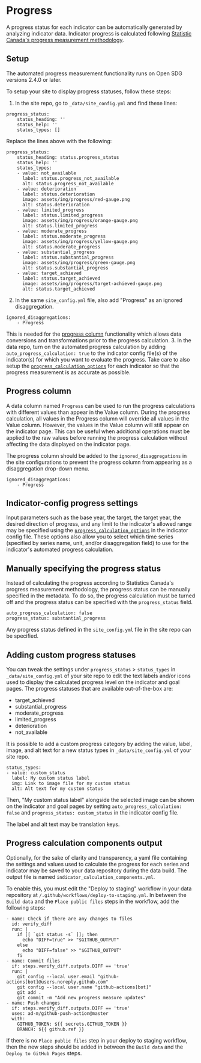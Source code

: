 <h1>Progress</h1>

A progress status for each indicator can be automatically generated by analyzing indicator data. Indicator progress is calculated following [Statistic Canada's progress measurement methodology](https://sdgcif-data-canada-oddcic-donnee.github.io/methodology/).

## Setup

The automated progress measurement functionality runs on Open SDG versions 2.4.0 or later.

To setup your site to display progress statuses, follow these steps:
1. In the site repo, go to `_data/site_config.yml` and find these lines:
```
progress_status:
    status_heading: ''
    status_help: ''
    status_types: []
```
Replace the lines above with the following:
```
progress_status:
    status_heading: status.progress_status
    status_help: ''
    status_types:
    - value: not_available
      label: status.progress_not_available
      alt: status.progress_not_available
    - value: deterioration
      label: status.deterioration
      image: assets/img/progress/red-gauge.png
      alt: status.deterioration
    - value: limited_progress
      label: status.limited_progress
      image: assets/img/progress/orange-gauge.png
      alt: status.limited_progress
    - value: moderate_progress
      label: status.moderate_progress
      image: assets/img/progress/yellow-gauge.png
      alt: status.moderate_progress
    - value: substantial_progress
      label: status.substantial_progress
      image: assets/img/progress/green-gauge.png
      alt: status.substantial_progress
    - value: target_achieved
      label: status.target_achieved
      image: assets/img/progress/target-achieved-gauge.png
      alt: status.target_achieved
```
2. In the same `site_config.yml` file, also add "Progress" as an ignored disaggregation. 
```
ignored_disaggregations:
    - Progress
```
This is needed for the [progress column](#progress-column) functionality which allows data conversions and transformations prior to the progress calculation.
3. In the data repo, turn on the automated progress calculation by adding `auto_progress_calculation: true` to the indicator config file(s) of the indicator(s) for which you want to evaluate the progress. Take care to also setup the [`progress_calculation_options`](indicator-configuration.md#progress_calculation_options) for each indicator so that the progress measurement is as accurate as possible.

## Progress column

A data column named `Progress` can be used to run the progress calculations with different values than appear in the Value column. During the progress calculation, all values in the Progress column will override all values in the Value column. However, the values in the Value column will still appear on the indicator page. This can be useful when additional operations must be applied to the raw values before running the progress calculation without affecting the data displayed on the indicator page.

The progress column should be added to the `ignored_disaggregations` in the site configurations to prevent the progress column from appearing as a disaggregation drop-down menu.
```
ignored_disaggregations:
    - Progress
```

## Indicator-config progress settings

Input parameters such as the base year, the target, the target year, the desired direction of progress, and any limit to the indicator's allowed range may be specified using the [`progress_calculation_options`](indicator-configuration.md#progress_calculation_options) in the indicator config file. These options also allow you to select which time series (specified by series name, unit, and/or disaggregation field) to use for the indicator's automated progress calculation. 

## Manually specifying the progress status

Instead of calculating the progress according to Statistics Canada's progress measurement methodology, the progress status can be manually specified in the metadata. To do so, the progress calculation must be turned off and the progress status can be specified with the `progress_status` field.
```
auto_progress_calculation: false
progress_status: substantial_progress
```
Any progress status defined in the `site_config.yml` file in the site repo can be specified.

## Adding custom progress statuses

You can tweak the settings under `progress_status` > `status_types` in `_data/site_config.yml` of your site repo to edit the text labels and/or icons used to display the calculated progress level on the indicator and goal pages. The progress statuses that are available out-of-the-box are:
- target_achieved
- substantial_progress
- moderate_progress
- limited_progress
- deterioration
- not_available

It is possible to add a custom progress category by adding the value, label, image, and alt text for a new status types in `_data/site_config.yml` of your site repo.

```
status_types:
- value: custom_status
  label: My custom status label
  img: Link to image file for my custom status
  alt: Alt text for my custom status
```

Then, "My custom status label" alongside the selected image can be shown on the indicator and goal pages by setting `auto_progress_calculation: false` and `progress_status: custom_status` in the indicator config file.

The label and alt text may be translation keys.

## Progress calculation components output

Optionally, for the sake of clarity and transparency, a yaml file containing the settings and values used to calculate the progress for each series and indicator may be saved to your data repository during the data build. The output file is named `indicator_calculation_components.yml`.

 To enable this, you must edit the "Deploy to staging" workflow in your data repository at `/.github/workflows/deploy-to-staging.yml`. In between the `Build data` and the `Place public files` steps in the workflow, add the following steps:
```
- name: Check if there are any changes to files
  id: verify_diff
  run: |
    if [[ `git status -s` ]]; then
      echo "DIFF=true" >> "$GITHUB_OUTPUT"
    else
      echo "DIFF=false" >> "$GITHUB_OUTPUT"
    fi
- name: Commit files
  if: steps.verify_diff.outputs.DIFF == 'true'
  run: |
    git config --local user.email "github-actions[bot]@users.noreply.github.com"
    git config --local user.name "github-actions[bot]"
    git add .
    git commit -m "Add new progress measure updates"
- name: Push changes
  if: steps.verify_diff.outputs.DIFF == 'true'
  uses: ad-m/github-push-action@master
  with:
    GITHUB_TOKEN: ${{ secrets.GITHUB_TOKEN }}
    BRANCH: ${{ github.ref }}
```

If there is no `Place public files` step in your deploy to staging workflow, then the new steps should be added in between the `Build data` and the `Deploy to GitHub Pages` steps.

